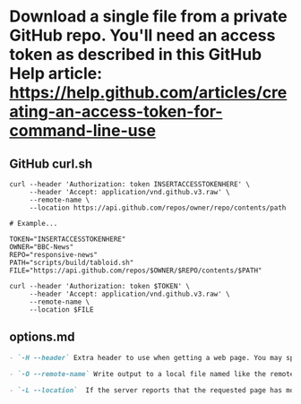 # Download a single file from a private GitHub repo. You'll need an access token as described in this GitHub Help article: https://help.github.com/articles/creating-an-access-token-for-command-line-use

## GitHub curl.sh

```shell
curl --header 'Authorization: token INSERTACCESSTOKENHERE' \
     --header 'Accept: application/vnd.github.v3.raw' \
     --remote-name \
     --location https://api.github.com/repos/owner/repo/contents/path

# Example...

TOKEN="INSERTACCESSTOKENHERE"
OWNER="BBC-News"
REPO="responsive-news"
PATH="scripts/build/tabloid.sh"
FILE="https://api.github.com/repos/$OWNER/$REPO/contents/$PATH"

curl --header 'Authorization: token $TOKEN' \
     --header 'Accept: application/vnd.github.v3.raw' \
     --remote-name \
     --location $FILE
```

## options.md

```markdown
- `-H --header` Extra header to use when getting a web page. You may specify any number of extra headers

- `-O --remote-name` Write output to a local file named like the remote file we get (only the file part of the remote  file  is  used, the path is cut off)

- `-L --location`  If the server reports that the requested page has moved to a different  location  (indicated  with  a Location:  header  and a 3XX response code), this option will make curl redo the request on the new place
```

